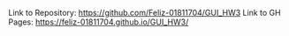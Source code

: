 Link to Repository: https://github.com/Feliz-01811704/GUI_HW3
Link to GH Pages: https://feliz-01811704.github.io/GUI_HW3/